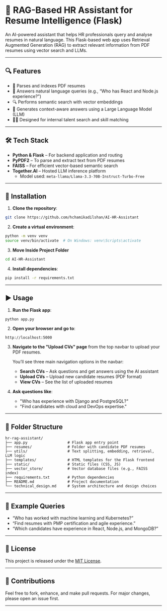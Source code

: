 
# 🤖 RAG-Based HR Assistant for Resume Intelligence (Flask)

An AI-powered assistant that helps HR professionals query and analyse resumes in natural language. This Flask-based web app uses Retrieval Augmented Generation (RAG) to extract relevant information from PDF resumes using vector search and LLMs.

---

## 🔍 Features

- 📄 Parses and indexes PDF resumes
- 💬 Answers natural language queries (e.g., “Who has React and Node.js experience?”)
- 🔍 Performs semantic search with vector embeddings
- 🤖 Generates context-aware answers using a Large Language Model (LLM)
- 🧑‍💼 Designed for internal talent search and skill matching

---

## 🛠️ Tech Stack

- **Python & Flask** – For backend application and routing
- **PyPDF2** – To parse and extract text from PDF resumes
- **FAISS** – For efficient vector-based semantic search
- **Together.AI** – Hosted LLM inference platform  
  - Model used: `meta-llama/Llama-3.3-70B-Instruct-Turbo-Free`

---

## 🚀 Installation

1. **Clone the repository**:
```bash
git clone https://github.com/hchamikadilshan/AI-HR-Assistant
````

2. **Create a virtual environment**:

```bash
python -m venv venv
source venv/bin/activate  # On Windows: venv\Scripts\activate
```

3. **Move Inside Project Folder**

```bash
cd AI-HR-Assistant
```

4. **Install dependencies**:

```bash
pip install -r requirements.txt
```

---

## ▶️ Usage

1. **Run the Flask app**:

```bash
python app.py
```

2. **Open your browser and go to**:

```
http://localhost:5000
```

3. **Navigate to the "Upload CVs" page** from the top navbar to upload your PDF resumes.

   You’ll see three main navigation options in the navbar:

   * **Search CVs** – Ask questions and get answers using the AI assistant
   * **Upload CVs** – Upload new candidate resumes (PDF format)
   * **View CVs** – See the list of uploaded resumes



4. **Ask questions like**:

   * "Who has experience with Django and PostgreSQL?"
   * "Find candidates with cloud and DevOps expertise."

---

## 📁 Folder Structure

```
hr-rag-assistant/
├── app.py                  # Flask app entry point
├── resumes/                # Folder with candidate PDF resumes
├── utils/                  # Text splitting, embedding, retrieval, LLM logic
├── templates/              # HTML templates for the Flask frontend
├── static/                 # Static files (CSS, JS)
├── vector_store/           # Vector database files (e.g., FAISS index)
├── requirements.txt        # Python dependencies
├── README.md               # Project documentation
└── technical_design.md     # System architecture and design choices
```

---

## 📘 Example Queries

* “Who has worked with machine learning and Kubernetes?”
* “Find resumes with PMP certification and agile experience.”
* “Which candidates have experience in React, Node.js, and MongoDB?”

---

## 📄 License

This project is released under the [MIT License](LICENSE).

---

## 🙌 Contributions

Feel free to fork, enhance, and make pull requests. For major changes, please open an issue first.

---



